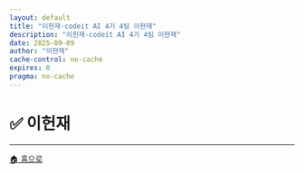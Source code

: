 ```yaml
---
layout: default
title: "이헌재-codeit AI 4기 4팀 이현재"
description: "이헌재-codeit AI 4기 4팀 이현재"
date: 2025-09-09
author: "이현재"
cache-control: no-cache
expires: 0
pragma: no-cache
---
```


# ✅ 이헌재

<script>

{% assign cur_dir = "/협업일지/이헌재/" %}
{% include cur_files.liquid %}
{% include page_values.html %}
{% include page_files.html %}

</script>

<div class="file-grid">
</div>

---

<div class="navigation-footer">
  <a href="{{- site.baseurl -}}/" class="nav-button home">
    <span class="nav-icon">🏠</span> 홈으로
  </a>
</div>